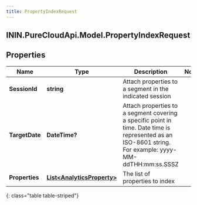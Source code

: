 ```yaml
---
title: PropertyIndexRequest
---
```

## ININ.PureCloudApi.Model.PropertyIndexRequest

## Properties

|Name | Type | Description | Notes|
|------------ | ------------- | ------------- | -------------|
| **SessionId** | **string** | Attach properties to a segment in the indicated session | |
| **TargetDate** | **DateTime?** | Attach properties to a segment covering a specific point in time. Date time is represented as an ISO-8601 string. For example: yyyy-MM-ddTHH:mm:ss.SSSZ | |
| **Properties** | [**List&lt;AnalyticsProperty&gt;**](AnalyticsProperty.html) | The list of properties to index | |
{: class="table table-striped"}


